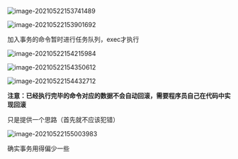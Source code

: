 ![image-20210522153741489](C:\Users\55018\AppData\Roaming\Typora\typora-user-images\image-20210522153741489.png)

![image-20210522153901692](C:\Users\55018\AppData\Roaming\Typora\typora-user-images\image-20210522153901692.png)

加入事务的命令暂时进行任务队列，exec才执行

![image-20210522154215984](C:\Users\55018\AppData\Roaming\Typora\typora-user-images\image-20210522154215984.png)

![image-20210522154350612](C:\Users\55018\AppData\Roaming\Typora\typora-user-images\image-20210522154350612.png)

![image-20210522154432712](C:\Users\55018\AppData\Roaming\Typora\typora-user-images\image-20210522154432712.png)

**注意：已经执行完毕的命令对应的数据不会自动回滚，需要程序员自己在代码中实现回滚**

只是提供一个思路（首先就不应该犯错）

![image-20210522155003983](C:\Users\55018\AppData\Roaming\Typora\typora-user-images\image-20210522155003983.png)

确实事务用得偏少一些

